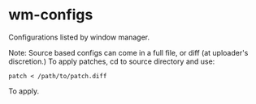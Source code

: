 wm-configs
==========

Configurations listed by window manager.

Note: Source based configs can come in a full file, or diff (at uploader's discretion.)  To apply patches, cd to source directory and use:  
```
patch < /path/to/patch.diff  
```
To apply.

